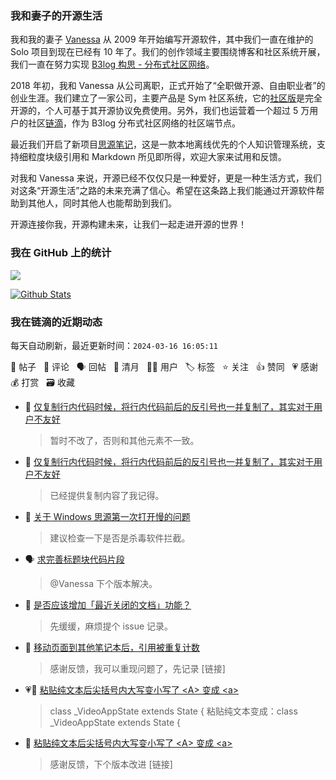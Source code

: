 ### 我和妻子的开源生活

我和我的妻子 [Vanessa](https://github.com/Vanessa219) 从 2009 年开始编写开源软件，其中我们一直在维护的 Solo 项目到现在已经有 10 年了。我们的创作领域主要围绕博客和社区系统开展，我们一直在努力实现 [B3log 构思 - 分布式社区网络](https://ld246.com/article/1546941897596)。

2018 年初，我和 Vanessa 从公司离职，正式开始了“全职做开源、自由职业者”的创业生涯。我们建立了一家公司，主要产品是 Sym 社区系统，它的[社区版](https://github.com/88250/symphony)是完全开源的，个人可基于其开源协议免费使用。另外，我们也运营着一个超过 5 万用户的社区[链滴](https://ld246.com)，作为 B3log 分布式社区网络的社区端节点。

最近我们开启了新项目[思源笔记](https://github.com/siyuan-note/siyuan)，这是一款本地离线优先的个人知识管理系统，支持细粒度块级引用和 Markdown 所见即所得，欢迎大家来试用和反馈。

对我和 Vanessa 来说，开源已经不仅仅只是一种爱好，更是一种生活方式，我们对这条“开源生活”之路的未来充满了信心。希望在这条路上我们能通过开源软件帮助到其他人，同时其他人也能帮助到我们。

开源连接你我，开源构建未来，让我们一起走进开源的世界！

### 我在 GitHub 上的统计

<a title="Hits" target="_blank" href="https://github.com/88250/88250"><img src="https://hits.b3log.org/88250/88250.svg"></a>

[![Github Stats](https://github-readme-stats.vercel.app/api?username=88250&theme=tokyonight&show_icons=true)](https://github.com/88250)

<!--events start -->

### 我在链滴的近期动态

每天自动刷新，最近更新时间：`2024-03-16 16:05:11`

📝 帖子 &nbsp; 💬 评论 &nbsp; 🗣 回帖 &nbsp; 🌙 清月 &nbsp; 👨‍💻 用户 &nbsp; 🏷️ 标签 &nbsp; ⭐️ 关注 &nbsp; 👍 赞同 &nbsp; 💗 感谢 &nbsp; 💰 打赏 &nbsp; 🗃 收藏

* 💬 [仅复制行内代码时候，将行内代码前后的反引号也一并复制了，其实对于用户不友好](https://ld246.com/article/1710467741426/comment/1710570586633#comments)

  > 暂时不改了，否则和其他元素不一致。
* 💬 [仅复制行内代码时候，将行内代码前后的反引号也一并复制了，其实对于用户不友好](https://ld246.com/article/1710467741426/comment/1710565731088#comments)

  > 已经提供复制内容了我记得。
* 💬 [关于 Windows 思源第一次打开慢的问题](https://ld246.com/article/1710559374017/comment/1710562150213#comments)

  > 建议检查一下是否是杀毒软件拦截。
* 🗣 [求完善标题块代码片段](https://ld246.com/article/1710405544315/comment/1710518968064#comments)

  > @Vanessa 下个版本解决。
* 💬 [是否应该增加「最近关闭的文档」功能？](https://ld246.com/article/1710251093938/comment/1710511303574#comments)

  > 先缓缓，麻烦提个 issue 记录。
* 💬 [移动页面到其他笔记本后，引用被重复计数](https://ld246.com/article/1710258955945/comment/1710508717741#comments)

  > 感谢反馈，我可以重现问题了，先记录 [链接]
* 💗📝 [粘贴纯文本后尖括号内大写变小写了 &lt;A&gt; 变成 &lt;a&gt;](https://ld246.com/article/1710424809250)

  > class _VideoAppState extends State { 粘贴纯文本变成：class _VideoAppState extends State {
* 💬 [粘贴纯文本后尖括号内大写变小写了 &lt;A&gt; 变成 &lt;a&gt;](https://ld246.com/article/1710424809250/comment/1710506900697#comments)

  > 感谢反馈，下个版本改进 [链接]


<!--events end -->
